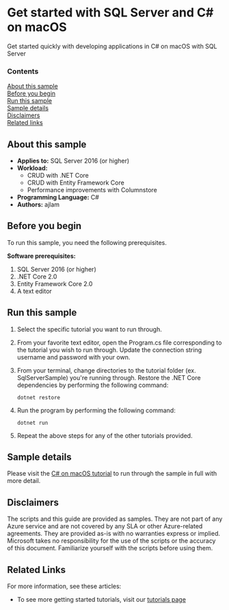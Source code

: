 # Get started with SQL Server and C# on macOS

Get started quickly with developing applications in C# on macOS with SQL Server


### Contents

[About this sample](#about-this-sample)<br/>
[Before you begin](#before-you-begin)<br/>
[Run this sample](#run-this-sample)<br/>
[Sample details](#sample-details)<br/>
[Disclaimers](#disclaimers)<br/>
[Related links](#related-links)<br/>


<a name=about-this-sample></a>

## About this sample

- **Applies to:** SQL Server 2016 (or higher) 
- **Workload:** 
    - CRUD with .NET Core
    - CRUD with Entity Framework Core
    - Performance improvements with Columnstore
- **Programming Language:** C#
- **Authors:** ajlam 

<a name=before-you-begin></a>

## Before you begin

To run this sample, you need the following prerequisites. 

**Software prerequisites:**

1. SQL Server 2016 (or higher) 
2. .NET Core 2.0
3. Entity Framework Core 2.0
4. A text editor

## Run this sample

1. Select the specific tutorial you want to run through. 

2. From your favorite text editor, open the Program.cs file corresponding to the tutorial you wish to run through. Update the connection string username and password with your own. 

3. From your terminal, change directories to the tutorial folder (ex. SqlServerSample) you're running through. Restore the .NET Core dependencies by performing the following command: 

    ```
    dotnet restore
    ```

4. Run the program by performing the following command: 

    ```
    dotnet run
    ```

5. Repeat the above steps for any of the other tutorials provided.

<a name=sample-details></a>

## Sample details

Please visit the [C# on macOS tutorial](https://www.microsoft.com/en-us/sql-server/developer-get-started/csharp/macos/) to run through the sample in full with more detail.

<a name=disclaimers></a>

## Disclaimers
The scripts and this guide are provided as samples. They are not part of any Azure service and are not covered by any SLA or other Azure-related agreements. They are provided as-is with no warranties express or implied. Microsoft takes no responsibility for the use of the scripts or the accuracy of this document. Familiarize yourself with the scripts before using them.

<a name=related-links></a>

## Related Links

For more information, see these articles:
* To see more getting started tutorials, visit our [tutorials page](https://www.microsoft.com/en-us/sql-server/developer-get-started/)